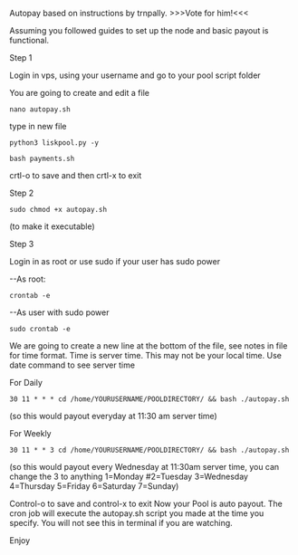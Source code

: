 Autopay based on instructions by trnpally. >>>Vote for him!<<<

Assuming you followed guides to set up the node and basic payout is functional.

Step 1

Login in vps, using your username and go to your pool script folder

You are going to create and edit a file

    nano autopay.sh

type in new file

    python3 liskpool.py -y

    bash payments.sh

crtl-o to save and then crtl-x to exit

Step 2

    sudo chmod +x autopay.sh
    
(to make it executable)

Step 3

Login in as root or use sudo if your user has sudo power

--As root:

    crontab -e

--As user with sudo power

    sudo crontab -e
    
We are going to create a new line at the bottom of the file, see notes in file for time format. Time is server time. This may not be your local time. Use date command to see server time

For  Daily

    30 11 * * * cd /home/YOURUSERNAME/POOLDIRECTORY/ && bash ./autopay.sh

(so this would payout everyday at 11:30 am server time)

For Weekly

    30 11 * * 3 cd /home/YOURUSERNAME/POOLDIRECTORY/ && bash ./autopay.sh

(so this would payout every Wednesday at 11:30am server time, you can change 
the 3 to anything 1=Monday #2=Tuesday 3=Wednesday 4=Thursday 5=Friday 6=Saturday 7=Sunday)

Control-o to save and control-x to exit
Now your Pool is auto payout. The cron job will execute the autopay.sh script you made at the time you specify. You will not see this in terminal if you are watching.

Enjoy
